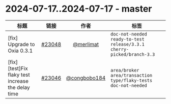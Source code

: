 # 2024-07-17..2024-07-17 - master
| 标题 | 链接 | 作者 | 标签 |
| - | :--: | :--: | - |
| [fix] Upgrade to Oxia 0.3.1 | [#23048](https://github.com/apache/pulsar/pull/23048) | [@merlimat](https://github.com/merlimat) | `doc-not-needed` `ready-to-test` `release/3.3.1` `cherry-picked/branch-3.3`  | 
| [fix][test]Fix flaky test increase the delay time | [#23046](https://github.com/apache/pulsar/pull/23046) | [@congbobo184](https://github.com/congbobo184) | `area/broker` `area/transaction` `type/flaky-tests` `doc-not-needed`  | 
